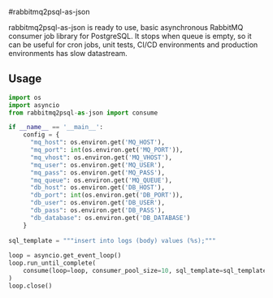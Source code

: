 #rabbitmq2psql-as-json

rabbitmq2psql-as-json is ready to use, basic asynchronous RabbitMQ consumer job library for PostgreSQL. It stops when queue is empty, so it can be useful for cron jobs, unit tests, CI/CD environments and production environments has slow datastream.

## Usage
```py
import os
import asyncio
from rabbitmq2psql-as-json import consume

if __name__ == '__main__':  
    config = {  
      "mq_host": os.environ.get('MQ_HOST'),  
	  "mq_port": int(os.environ.get('MQ_PORT')),  
	  "mq_vhost": os.environ.get('MQ_VHOST'),  
	  "mq_user": os.environ.get('MQ_USER'),  
	  "mq_pass": os.environ.get('MQ_PASS'),  
	  "mq_queue": os.environ.get('MQ_QUEUE'),  
	  "db_host": os.environ.get('DB_HOST'),  
	  "db_port": int(os.environ.get('DB_PORT')),  
	  "db_user": os.environ.get('DB_USER'),  
	  "db_pass": os.environ.get('DB_PASS'),  
	  "db_database": os.environ.get('DB_DATABASE')  
    }  
  
sql_template = """insert into logs (body) values (%s);"""  
  
loop = asyncio.get_event_loop()  
loop.run_until_complete(
	consume(loop=loop, consumer_pool_size=10, sql_template=sql_template, config=config)
)  
loop.close()
```
